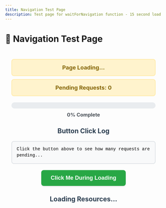 ```yaml
---
title: Navigation Test Page
description: Test page for waitForNavigation function - 15 second load
---
```


# 🧪 Navigation Test Page

<div class="test-container">
  <div id="page-status" class="status loading">
    Page Loading...
  </div>
  
  <div id="network-status" class="status loading">
    Pending Requests: 0
  </div>
  
  <div class="progress-container">
    <div class="progress-bar">
      <div id="progress-fill" class="progress-fill"></div>
    </div>
    <div id="progress-text">0% Complete</div>
  </div>
  
    
  <h2>Button Click Log</h2>
  <div id="click-log" class="click-log">
    Click the button above to see how many requests are pending...
  </div>
  
  <div class="button-container">
    <button id="test-button" class="test-button" @click="handleButtonClick">
      Click Me During Loading
    </button>
  </div>
  
  <h2>Loading Resources...</h2>
  <div id="resource-list" class="resource-list">
    <!-- Resources will be added here dynamically -->
  </div>

</div>

<script setup>
import { onMounted } from 'vue'

let totalRequests = 0
let completedRequests = 0
let pendingRequests = 0

const updateStatus = () => {
  const pageStatus = document.getElementById('page-status')
  const networkStatus = document.getElementById('network-status')
  const progressFill = document.getElementById('progress-fill')
  const progressText = document.getElementById('progress-text')
  
  if (!pageStatus || !networkStatus) return
  
  const progress = totalRequests > 0 ? (completedRequests / totalRequests) * 100 : 0
  
  if (progressFill) {
    progressFill.style.width = `${progress}%`
  }
  
  if (progressText) {
    progressText.textContent = `${Math.round(progress)}% Complete`
  }
  
  if (networkStatus) {
    networkStatus.textContent = `Pending Requests: ${pendingRequests}`
  }
  
  if (document.readyState === 'complete' && pendingRequests === 0) {
    pageStatus.className = 'status complete'
    pageStatus.textContent = '✅ Page Fully Loaded'
    networkStatus.className = 'status complete'
    networkStatus.textContent = '✅ All requests completed'
  } else {
    pageStatus.className = 'status loading'
    pageStatus.textContent = `⏳ Page State: ${document.readyState}`
    networkStatus.className = 'status loading'
  }
}

const addToClickLog = (message) => {
  const clickLog = document.getElementById('click-log')
  if (!clickLog) return
  
  const timestamp = new Date().toISOString().split('T')[1].split('.')[0]
  const logEntry = document.createElement('div')
  logEntry.className = 'log-entry'
  logEntry.innerHTML = `
    <span class="timestamp">[${timestamp}]</span>
    <span class="message">${message}</span>
  `
  
  // Add to top of log
  if (clickLog.children.length === 0 || clickLog.children[0].textContent.includes('Click the button')) {
    clickLog.innerHTML = ''
  }
  clickLog.insertBefore(logEntry, clickLog.firstChild)
  
  console.log(`[NavigationTest] ${message}`)
}

const handleButtonClick = () => {
  const message = `🖱️ Button clicked when ${pendingRequests} requests loading`
  addToClickLog(message)
}

const addResourceToList = (name, status = 'loading') => {
  const resourceList = document.getElementById('resource-list')
  if (!resourceList) return
  
  const resourceDiv = document.createElement('div')
  resourceDiv.className = `resource-item ${status}`
  resourceDiv.id = `resource-${name}`
  resourceDiv.innerHTML = `
    <span class="resource-name">${name}</span>
    <span class="resource-status">${status === 'loading' ? '⏳ Loading...' : '✅ Complete'}</span>
  `
  resourceList.appendChild(resourceDiv)
}

const updateResourceStatus = (name, status) => {
  const resourceElement = document.getElementById(`resource-${name}`)
  if (resourceElement) {
    resourceElement.className = `resource-item ${status}`
    const statusSpan = resourceElement.querySelector('.resource-status')
    if (statusSpan) {
      statusSpan.textContent = status === 'complete' ? '✅ Complete' : '⏳ Loading...'
    }
  }
}

const makeRequest = (name, delay) => {
  totalRequests++
  pendingRequests++
  
  addResourceToList(name, 'loading')
  updateStatus()
  
  console.log(`[NavigationTest] Starting request: ${name} (${delay}ms delay)`)
  
  setTimeout(() => {
    fetch(`/fake-${name}`, { method: 'HEAD' })
      .then(() => {
        completedRequests++
        pendingRequests--
        updateResourceStatus(name, 'complete')
        updateStatus()
        console.log(`[NavigationTest] ✅ Completed: ${name}`)
      })
      .catch(() => {
        completedRequests++
        pendingRequests--
        updateResourceStatus(name, 'complete')
        updateStatus()
        console.log(`[NavigationTest] ✅ Completed (failed): ${name}`)
      })
  }, delay)
}

onMounted(() => {
  console.log(`[NavigationTest] 📄 Page mounted at ${new Date().toISOString()}`)
  console.log(`[NavigationTest] 📊 Initial readyState: ${document.readyState}`)
  
  // Monitor document ready state changes
  document.addEventListener('readystatechange', () => {
    console.log(`[NavigationTest] 📊 ReadyState changed to: ${document.readyState}`)
    updateStatus()
  })
  
  // Monitor page load events
  window.addEventListener('load', () => {
    console.log(`[NavigationTest] 🎯 Window load event fired at ${new Date().toISOString()}`)
    updateStatus()
  })
  
  // Create a 15-second loading sequence with staggered requests
  const loadingSequence = [
    { name: 'css-framework', delay: 200 },
    { name: 'javascript-core', delay: 500 },
    { name: 'user-data', delay: 1000 },
    { name: 'api-config', delay: 1500 },
    { name: 'images-batch-1', delay: 2000 },
    { name: 'fonts-primary', delay: 2500 },
    { name: 'analytics-script', delay: 3000 },
    { name: 'user-preferences', delay: 4000 },
    { name: 'images-batch-2', delay: 5000 },
    { name: 'third-party-widgets', delay: 6000 },
    { name: 'lazy-components', delay: 7500 },
    { name: 'background-data', delay: 9000 },
    { name: 'images-batch-3', delay: 10500 },
    { name: 'final-validation', delay: 12000 },
    { name: 'cache-warmup', delay: 13500 },
    { name: 'completion-check', delay: 14800 }
  ]
  
  console.log(`[NavigationTest] 🚀 Starting ${loadingSequence.length} requests over 15 seconds`)
  
  // Start all requests according to the sequence
  loadingSequence.forEach(({ name, delay }) => {
    makeRequest(name, delay)
  })
  
  // Final status update after everything should be done
  setTimeout(() => {
    console.log(`[NavigationTest] ⏰ 15-second mark reached at ${new Date().toISOString()}`)
    updateStatus()
  }, 15000)
  
  // Initial status update
  updateStatus()
})
</script>

<style scoped>
.test-container {
  max-width: 600px;
  margin: 0 auto;
  padding: 20px;
}

.status {
  padding: 15px;
  margin: 10px 0;
  border-radius: 8px;
  font-weight: bold;
  border: 2px solid;
  text-align: center;
  font-size: 18px;
}

.status.loading {
  background: #fff3cd;
  color: #856404;
  border-color: #ffeaa7;
}

.status.complete {
  background: #d4edda;
  color: #155724;
  border-color: #00b894;
}

.progress-container {
  margin: 20px 0;
  text-align: center;
}

.progress-bar {
  width: 100%;
  height: 20px;
  background: #e9ecef;
  border-radius: 10px;
  overflow: hidden;
  margin-bottom: 10px;
}

.progress-fill {
  height: 100%;
  background: linear-gradient(90deg, #007bff, #0056b3);
  width: 0%;
  transition: width 0.3s ease;
}

#progress-text {
  font-weight: bold;
  font-size: 16px;
  color: #495057;
}

.button-container {
  text-align: center;
  margin: 20px 0;
}

.test-button {
  background: #28a745;
  color: white;
  border: none;
  padding: 15px 30px;
  border-radius: 8px;
  cursor: pointer;
  font-size: 18px;
  font-weight: bold;
  transition: all 0.2s ease;
  box-shadow: 0 2px 4px rgba(0,0,0,0.1);
}

.test-button:hover {
  background: #218838;
  transform: translateY(-1px);
  box-shadow: 0 4px 8px rgba(0,0,0,0.15);
}

.test-button:active {
  transform: translateY(0);
}

.resource-list {
  margin: 20px 0;
}

.resource-item {
  display: flex;
  justify-content: space-between;
  align-items: center;
  padding: 8px 12px;
  margin: 4px 0;
  border-radius: 4px;
  font-family: 'Courier New', monospace;
  font-size: 14px;
}

.resource-item.loading {
  background: #f8f9fa;
  border-left: 4px solid #ffc107;
}

.resource-item.complete {
  background: #f8f9fa;
  border-left: 4px solid #28a745;
}

.resource-name {
  font-weight: bold;
}

.resource-status {
  font-size: 12px;
}

.click-log {
  color: black;
  background: #f8f9fa;
  border: 2px solid #dee2e6;
  padding: 15px;
  margin: 20px 0;
  border-radius: 8px;
  font-family: 'Courier New', monospace;
  font-size: 14px;
  max-height: 200px;
  overflow-y: auto;
  line-height: 1.4;
}

.log-entry {
  padding: 5px 0;
  border-bottom: 1px solid #e9ecef;
}

.log-entry:last-child {
  border-bottom: none;
}

.timestamp {
  color: #6c757d;
  font-size: 12px;
}

.message {
  margin-left: 10px;
  color: #495057;
}

h2 {
  color: #2c3e50;
  text-align: center;
  margin: 30px 0 20px 0;
}
</style>